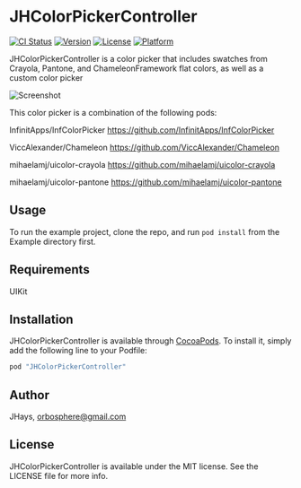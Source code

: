 # JHColorPickerController

[![CI Status](http://img.shields.io/travis/JHays/JHColorPickerController.svg?style=flat)](https://travis-ci.org/JHays/JHColorPickerController)
[![Version](https://img.shields.io/cocoapods/v/JHColorPickerController.svg?style=flat)](http://cocoapods.org/pods/JHColorPickerController)
[![License](https://img.shields.io/cocoapods/l/JHColorPickerController.svg?style=flat)](http://cocoapods.org/pods/JHColorPickerController)
[![Platform](https://img.shields.io/cocoapods/p/JHColorPickerController.svg?style=flat)](http://cocoapods.org/pods/JHColorPickerController)

JHColorPickerController is a color picker that includes swatches from Crayola, Pantone, and ChameleonFramework flat colors, as well as a custom color picker

![Screenshot](http://i.imgur.com/egH6Thw.gif)

This color picker is a combination of the following pods:

InfinitApps/InfColorPicker 
https://github.com/InfinitApps/InfColorPicker

ViccAlexander/Chameleon
https://github.com/ViccAlexander/Chameleon

mihaelamj/uicolor-crayola
https://github.com/mihaelamj/uicolor-crayola

mihaelamj/uicolor-pantone
https://github.com/mihaelamj/uicolor-pantone

## Usage

To run the example project, clone the repo, and run `pod install` from the Example directory first.

## Requirements

UIKit

## Installation

JHColorPickerController is available through [CocoaPods](http://cocoapods.org). To install
it, simply add the following line to your Podfile:

```ruby
pod "JHColorPickerController"
```

## Author

JHays, orbosphere@gmail.com

## License

JHColorPickerController is available under the MIT license. See the LICENSE file for more info.
